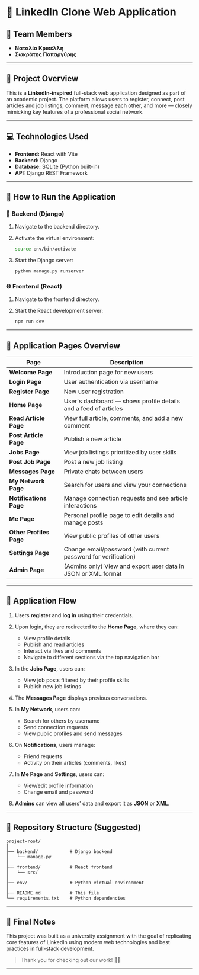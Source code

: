
# 🔗 LinkedIn Clone Web Application

## 📌 Team Members

- **Ναταλία Κρικέλλη**
- **Σωκράτης Παπαργύρης** 

---

## 🎯 Project Overview

This is a **LinkedIn-inspired** full-stack web application designed as part of an academic project. The platform allows users to register, connect, post articles and job listings, comment, message each other, and more — closely mimicking key features of a professional social network.

---

## 💻 Technologies Used

- **Frontend:** React with Vite
- **Backend:** Django
- **Database:** SQLite (Python built-in)
- **API:** Django REST Framework

---

## 🚀 How to Run the Application

### 🔧 Backend (Django)

1. Navigate to the backend directory.
2. Activate the virtual environment:
   ```bash
   source env/bin/activate
   ```

3. Start the Django server:

   ```bash
   python manage.py runserver
   ```

### 🌐 Frontend (React)

1. Navigate to the frontend directory.
2. Start the React development server:

   ```bash
   npm run dev
   ```

---

## 📄 Application Pages Overview

| Page                    | Description                                                     |
| ----------------------- | --------------------------------------------------------------- |
| **Welcome Page**        | Introduction page for new users                                 |
| **Login Page**          | User authentication via username                                |
| **Register Page**       | New user registration                                           |
| **Home Page**           | User's dashboard — shows profile details and a feed of articles |
| **Read Article Page**   | View full article, comments, and add a new comment              |
| **Post Article Page**   | Publish a new article                                           |
| **Jobs Page**           | View job listings prioritized by user skills                    |
| **Post Job Page**       | Post a new job listing                                          |
| **Messages Page**       | Private chats between users                                     |
| **My Network Page**     | Search for users and view your connections                      |
| **Notifications Page**  | Manage connection requests and see article interactions         |
| **Me Page**             | Personal profile page to edit details and manage posts          |
| **Other Profiles Page** | View public profiles of other users                             |
| **Settings Page**       | Change email/password (with current password for verification)  |
| **Admin Page**          | (Admins only) View and export user data in JSON or XML format   |

---

## 📝 Application Flow

1. Users **register** and **log in** using their credentials.
2. Upon login, they are redirected to the **Home Page**, where they can:

   * View profile details
   * Publish and read articles
   * Interact via likes and comments
   * Navigate to different sections via the top navigation bar
3. In the **Jobs Page**, users can:

   * View job posts filtered by their profile skills
   * Publish new job listings
4. The **Messages Page** displays previous conversations.
5. In **My Network**, users can:

   * Search for others by username
   * Send connection requests
   * View public profiles and send messages
6. On **Notifications**, users manage:

   * Friend requests
   * Activity on their articles (comments, likes)
7. In **Me Page** and **Settings**, users can:

   * View/edit profile information
   * Change email and password
8. **Admins** can view all users' data and export it as **JSON** or **XML**.

---

## 📂 Repository Structure (Suggested)

```
project-root/
│
├── backend/            # Django backend
│   └── manage.py
│
├── frontend/           # React frontend
│   └── src/
│
├── env/                # Python virtual environment
│
├── README.md           # This file
└── requirements.txt    # Python dependencies
```

---

## 📢 Final Notes

This project was built as a university assignment with the goal of replicating core features of LinkedIn using modern web technologies and best practices in full-stack development.

> Thank you for checking out our work! 💼🚀

---
